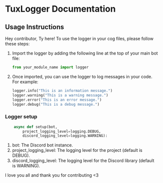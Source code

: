 # TuxLogger Documentation

## Usage Instructions

Hey contributor, Ty here! To use the logger in your cog files, please follow these steps:

1. Import the logger by adding the following line at the top of your main bot file:

    ```python
    from your_module_name import logger
    ```

2. Once imported, you can use the logger to log messages in your code. For example:

    ```python
    logger.info("This is an information message.")
    logger.warning("This is a warning message.")
    logger.error("This is an error message.")
    logger.debug("This is a debug message.")
    ```

### Logger setup

```python
    async def setup(bot,
        project_logging_level=logging.DEBUG,
        discord_logging_level=logging.WARNING):
```

1. bot: The Discord bot instance.
1. project_logging_level: The logging level for the project (default is DEBUG).
1. discord_logging_level: The logging level for the Discord library (default is WARNING).

I love you all and thank you for contributing <3